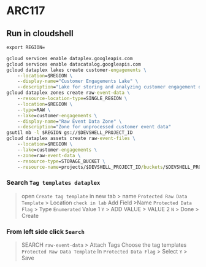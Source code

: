 # ARC117
## Run in cloudshell
```cmd
export REGION=
```
```cmd
gcloud services enable dataplex.googleapis.com
gcloud services enable datacatalog.googleapis.com
gcloud dataplex lakes create customer-engagements \
    --location=$REGION \
    --display-name="Customer Engagements Lake" \
    --description="Lake for storing and analyzing customer engagement data" 
gcloud dataplex zones create raw-event-data \
    --resource-location-type=SINGLE_REGION \
    --location=$REGION \
    --type=RAW \
    --lake=customer-engagements \
    --display-name="Raw Event Data Zone" \
    --description="Zone for unprocessed customer event data"
gsutil mb -l $REGION gs://$DEVSHELL_PROJECT_ID
gcloud dataplex assets create raw-event-files \
    --location=$REGION \
    --lake=customer-engagements \
    --zone=raw-event-data \
    --resource-type=STORAGE_BUCKET \
    --resource-name=projects/$DEVSHELL_PROJECT_ID/buckets/$DEVSHELL_PROJECT_ID
```
### Search `Tag templates dataplex`
> open `Create tag template` in new tab > name `Protected Raw Data Template` > Location `check in lab`
>Add Field >Name `Protected Data Flag` > Type `Enumerated` 
> Value 1 `Y` > ADD VALUE > VALUE 2 `N` > Done > Create
### From left side click `Search`
> SEARCH `raw-event-data` > Attach Tags
> Choose the tag templates `Protected Raw Data Template`
> In `Protected Data Flag` > Select `Y` > Save
